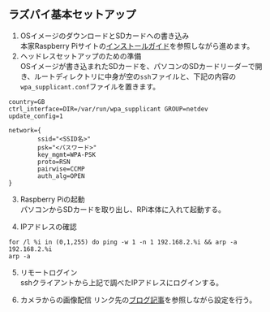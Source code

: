 ラズパイ基本セットアップ
------------
1. OSイメージのダウンロードとSDカードへの書き込み  
本家Raspberry Piサイトの[インストールガイド](https://www.raspberrypi.org/documentation/installation/installing-images/README.md)を参照しながら進めます。
2. ヘッドレスセットアップのための準備  
OSイメージが書き込まれたSDカードを、パソコンのSDカードリーダーで開き、ルートディレクトリに中身が空の`ssh`ファイルと、下記の内容の`wpa_supplicant.conf`ファイルを置きます。
```
country=GB
ctrl_interface=DIR=/var/run/wpa_supplicant GROUP=netdev
update_config=1

network={
        ssid="<SSID名>"
        psk="<パスワード>"
        key_mgmt=WPA-PSK
        proto=RSN
        pairwise=CCMP
        auth_alg=OPEN
}
```

3. Raspberry Piの起動  
パソコンからSDカードを取り出し、RPi本体に入れて起動する。

4. IPアドレスの確認  
```
for /l %i in (0,1,255) do ping -w 1 -n 1 192.168.2.%i && arp -a 192.168.2.%i
arp -a
```

5. リモートログイン  
sshクライアントから上記で調べたIPアドレスにログインする。

6. カメラからの画像配信
リンク先の[ブログ記事](https://qiita.com/okaxaki/items/72226a0b0f5fab0ec9e9)を参照しながら設定を行う。
